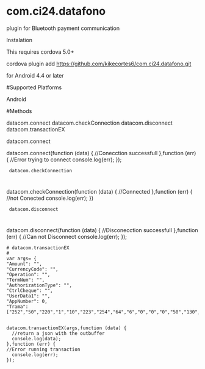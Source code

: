 # com.ci24.datafono



plugin for Bluetooth payment communication 

Instalation

This requires cordova 5.0+

cordova plugin add https://github.com/kikecortes6/com.ci24.datafono.git

for Android 4.4 or later

#Supported Platforms

Android 

#Methods

datacom.connect
datacom.checkConnection
datacom.disconnect
datacom.transactionEX

datacom.connect



datacom.connect(function (data) {
//Conecction successfull
   },function (err) {
   //Error trying to connect 
      console.log(err);
    });
    
     datacom.checkConnection
#
 datacom.checkConnection(function (data) {
       //Connected
       },function (err) {
       //not Conected
        console.log(err);
      })
      
     datacom.disconnect
#
datacom.disconnect(function (data) {
      //Disconecction successfull
    },function (err) {
    //Can not Disconnect
      console.log(err);
    });
    
    # datacom.transactionEX
    #
    var args= {
    "Amount": "",
    "CurrencyCode": "",
    "Operation": "",
    "TermNum": "",
    "AuthorizationType": "",
    "CtrlCheque": "",
    "UserData1": "",
    "AppNumber": 0,
    "Trama":["252","50","220","1","10","223","254","64","6","0","0","0","50","130","89","223","255","34","6","0","0","0","5","36","17","223","254","130","6","0","0","0","0","0","0","223","255","37","4","49","50","53","48","223","255","43","5","52","48","53","55","50"]};

    
    datacom.transactionEX(args,function (data) {
      //return a json with the outbuffer 
      console.log(data);
    },function (err) {
    //Error running transaction
      console.log(err);
    });







